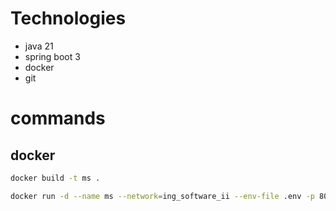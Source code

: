 # Technologies

- java 21
- spring boot 3
- docker
- git

# commands

## docker

``` bash
docker build -t ms .
```

``` bash
docker run -d --name ms --network=ing_software_ii --env-file .env -p 8080:8080 ms
```
